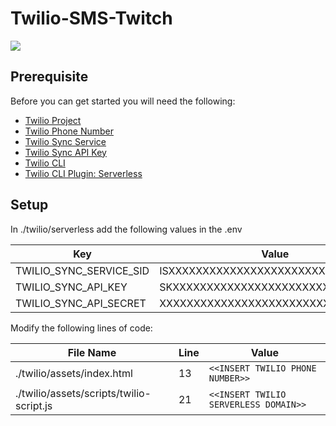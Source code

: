 # Twilio-SMS-Twitch

![](./assets/demo.gif)

## Prerequisite

Before you can get started you will need the following:

- [Twilio Project](https://www.twilio.com/try-twilio)
- [Twilio Phone Number](https://support.twilio.com/hc/en-us/articles/223135247-How-to-Search-for-and-Buy-a-Twilio-Phone-Number-from-Console)
- [Twilio Sync Service](https://www.twilio.com/console/sync/services)
- [Twilio Sync API Key](https://www.twilio.com/console/sync/project/api-keys)
- [Twilio CLI](https://github.com/twilio/twilio-cli)
- [Twilio CLI Plugin: Serverless](https://github.com/twilio-labs/plugin-serverless)

## Setup

In ./twilio/serverless add the following values in the .env

| Key                     | Value                              |
|-------------------------|------------------------------------|
| TWILIO_SYNC_SERVICE_SID | ISXXXXXXXXXXXXXXXXXXXXXXXXXXXXXXXX |
| TWILIO_SYNC_API_KEY     | SKXXXXXXXXXXXXXXXXXXXXXXXXXXXXXXXX |
| TWILIO_SYNC_API_SECRET  | XXXXXXXXXXXXXXXXXXXXXXXXXXXXXXXX   |

Modify the following lines of code:

| File Name                                | Line | Value                                       |
|------------------------------------------|------|---------------------------------------------|
| ./twilio/assets/index.html               | 13   | ``` <<INSERT TWILIO PHONE NUMBER>> ```      |
| ./twilio/assets/scripts/twilio-script.js | 21   | ``` <<INSERT TWILIO SERVERLESS DOMAIN>> ``` |